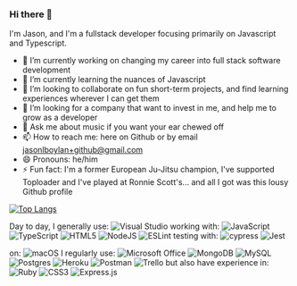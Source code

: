 ### Hi there 👋

I'm Jason, and I'm a fullstack developer focusing primarily on Javascript and Typescript.

- 🔭 I’m currently working on changing my career into full stack software development
- 🌱 I’m currently learning the nuances of Javascript
- 👯 I’m looking to collaborate on fun short-term projects, and find learning experiences wherever I can get them
- 🤔 I’m looking for a company that want to invest in me, and help me to grow as a developer
- 💬 Ask me about music if you want your ear chewed off
- 📫 How to reach me: here on Github or by email jasonlboylan+github@gmail.com
- 😄 Pronouns: he/him
- ⚡ Fun fact: I'm a former European Ju-Jitsu champion, I've supported Toploader and I've played at Ronnie Scott's... and all I got was this lousy Github profile


[![Top Langs](https://github-readme-stats.vercel.app/api/top-langs/?username=anuraghazra)](https://github.com/anuraghazra/github-readme-stats)




Day to day, I generally use:
![Visual Studio](https://img.shields.io/badge/Visual%20Studio-5C2D91.svg?style=for-the-badge&logo=visual-studio&logoColor=white)
working with:
![JavaScript](https://img.shields.io/badge/javascript-%23323330.svg?style=for-the-badge&logo=javascript&logoColor=%23F7DF1E)
![TypeScript](https://img.shields.io/badge/typescript-%23007ACC.svg?style=for-the-badge&logo=typescript&logoColor=white)
![HTML5](https://img.shields.io/badge/html5-%23E34F26.svg?style=for-the-badge&logo=html5&logoColor=white)
![NodeJS](https://img.shields.io/badge/node.js-6DA55F?style=for-the-badge&logo=node.js&logoColor=white)
![ESLint](https://img.shields.io/badge/ESLint-4B3263?style=for-the-badge&logo=eslint&logoColor=white)
testing with:
![cypress](https://img.shields.io/badge/-cypress-%23E5E5E5?style=for-the-badge&logo=cypress&logoColor=058a5e)
![Jest](https://img.shields.io/badge/-jest-%23C21325?style=for-the-badge&logo=jest&logoColor=white)

on:       ![macOS](https://img.shields.io/badge/mac%20os-000000?style=for-the-badge&logo=macos&logoColor=F0F0F0)
I regularly use:
![Microsoft Office](https://img.shields.io/badge/Microsoft_Office-D83B01?style=for-the-badge&logo=microsoft-office&logoColor=white)
![MongoDB](https://img.shields.io/badge/MongoDB-%234ea94b.svg?style=for-the-badge&logo=mongodb&logoColor=white)
![MySQL](https://img.shields.io/badge/mysql-%2300f.svg?style=for-the-badge&logo=mysql&logoColor=white)
![Postgres](https://img.shields.io/badge/postgres-%23316192.svg?style=for-the-badge&logo=postgresql&logoColor=white)
![Heroku](https://img.shields.io/badge/heroku-%23430098.svg?style=for-the-badge&logo=heroku&logoColor=white)
![Postman](https://img.shields.io/badge/Postman-FF6C37?style=for-the-badge&logo=postman&logoColor=white)
![Trello](https://img.shields.io/badge/Trello-%23026AA7.svg?style=for-the-badge&logo=Trello&logoColor=white)
but also have experience in:
![Ruby](https://img.shields.io/badge/ruby-%23CC342D.svg?style=for-the-badge&logo=ruby&logoColor=white)
![CSS3](https://img.shields.io/badge/css3-%231572B6.svg?style=for-the-badge&logo=css3&logoColor=white)
![Express.js](https://img.shields.io/badge/express.js-%23404d59.svg?style=for-the-badge&logo=express&logoColor=%2361DAFB)
